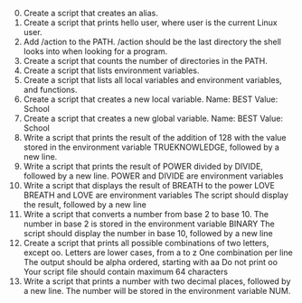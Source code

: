 0) Create a script that creates an alias.
1) Create a script that prints hello user, where user is the current Linux user.
2) Add /action to the PATH. /action should be the last directory the shell looks into when looking for a program.
3) Create a script that counts the number of directories in the PATH.
4) Create a script that lists environment variables.
5) Create a script that lists all local variables and environment variables, and functions.
6) Create a script that creates a new local variable.
Name: BEST
Value: School
7) Create a script that creates a new global variable.
Name: BEST
Value: School
8) Write a script that prints the result of the addition of 128 with the value stored in the environment variable TRUEKNOWLEDGE, followed by a new line.
9) Write a script that prints the result of POWER divided by DIVIDE, followed by a new line.
POWER and DIVIDE are environment variables
10) Write a script that displays the result of BREATH to the power LOVE
BREATH and LOVE are environment variables
The script should display the result, followed by a new line
11) Write a script that converts a number from base 2 to base 10.
The number in base 2 is stored in the environment variable BINARY
The script should display the number in base 10, followed by a new line
12) Create a script that prints all possible combinations of two letters, except oo.
Letters are lower cases, from a to z
One combination per line
The output should be alpha ordered, starting with aa
Do not print oo
Your script file should contain maximum 64 characters
13) Write a script that prints a number with two decimal places, followed by a new line.
The number will be stored in the environment variable NUM.

